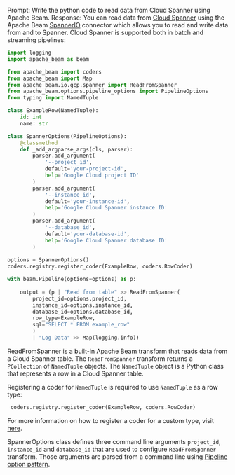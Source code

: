 Prompt:
Write the python code to read data from Cloud Spanner using Apache Beam.
Response:
You can read data from [Cloud Spanner](https://cloud.google.com/spanner) using the Apache Beam [SpannerIO](https://beam.apache.org/releases/pydoc/current/apache_beam.io.gcp.spanner.html) connector which allows you to read and write data from and to Spanner. Cloud Spanner is supported both in batch and streaming pipelines:

```python
import logging
import apache_beam as beam

from apache_beam import coders
from apache_beam import Map
from apache_beam.io.gcp.spanner import ReadFromSpanner
from apache_beam.options.pipeline_options import PipelineOptions
from typing import NamedTuple

class ExampleRow(NamedTuple):
    id: int
    name: str

class SpannerOptions(PipelineOptions):
    @classmethod
    def _add_argparse_args(cls, parser):
        parser.add_argument(
            '--project_id',
            default='your-project-id',
            help='Google Cloud project ID'
        )
        parser.add_argument(
            '--instance_id',
            default='your-instance-id',
            help='Google Cloud Spanner instance ID'
        )
        parser.add_argument(
            '--database_id',
            default='your-database-id',
            help='Google Cloud Spanner database ID'
        )
        
options = SpannerOptions()
coders.registry.register_coder(ExampleRow, coders.RowCoder)

with beam.Pipeline(options=options) as p:
    
    output = (p | "Read from table" >> ReadFromSpanner(
        project_id=options.project_id,
        instance_id=options.instance_id,
        database_id=options.database_id,
        row_type=ExampleRow,
        sql="SELECT * FROM example_row"
        )
        | "Log Data" >> Map(logging.info))
```

ReadFromSpanner is a built-in Apache Beam transform that reads data from a Cloud Spanner table. The `ReadFromSpanner` transform returns a `PCollection` of `NamedTuple` objects. The `NamedTuple` object is a Python class that represents a row in a Cloud Spanner table. 

Registering a coder for `NamedTuple` is required to use `NamedTuple` as a row type:
```python
 coders.registry.register_coder(ExampleRow, coders.RowCoder)
```
For more information on how to register a coder for a custom type, visit [here](https://beam.apache.org/documentation/programming-guide/#data-encoding-and-type-safety).

SpannerOptions class defines three command line arguments `project_id`, `instance_id` and `database_id` that are used to configure `ReadFromSpanner` transform. Those arguments are parsed from a command line using [Pipeline option pattern](https://beam.apache.org/documentation/patterns/pipeline-options/). 